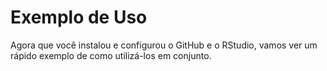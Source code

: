 # Exemplo de Uso

Agora que você instalou e configurou o GitHub e o RStudio, vamos ver um rápido exemplo de como utilizá-los em conjunto.